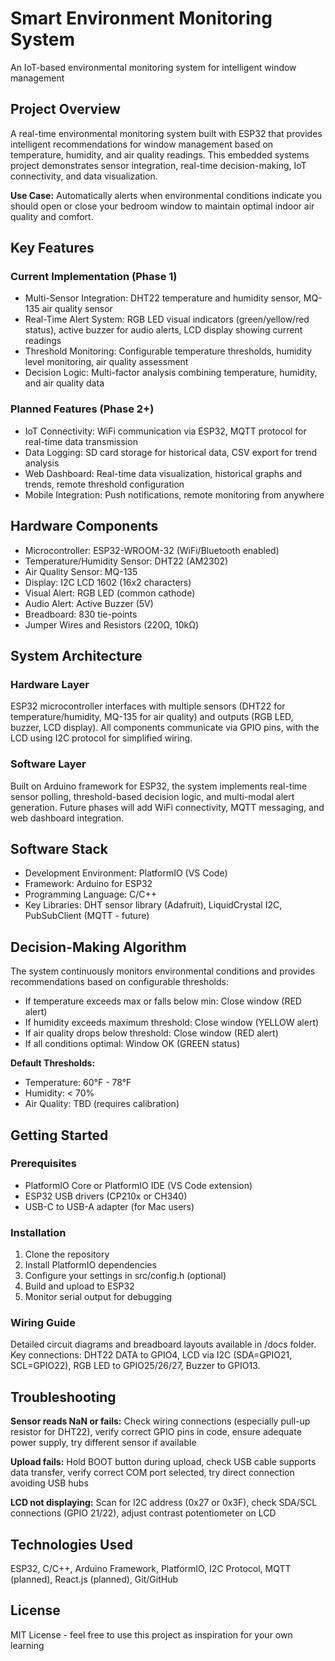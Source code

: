 # Smart Environment Monitoring System

An IoT-based environmental monitoring system for intelligent window management

## Project Overview

A real-time environmental monitoring system built with ESP32 that provides intelligent recommendations for window management based on temperature, humidity, and air quality readings. This embedded systems project demonstrates sensor integration, real-time decision-making, IoT connectivity, and data visualization.

**Use Case:** Automatically alerts when environmental conditions indicate you should open or close your bedroom window to maintain optimal indoor air quality and comfort.

## Key Features

### Current Implementation (Phase 1)
- Multi-Sensor Integration: DHT22 temperature and humidity sensor, MQ-135 air quality sensor
- Real-Time Alert System: RGB LED visual indicators (green/yellow/red status), active buzzer for audio alerts, LCD display showing current readings
- Threshold Monitoring: Configurable temperature thresholds, humidity level monitoring, air quality assessment
- Decision Logic: Multi-factor analysis combining temperature, humidity, and air quality data

### Planned Features (Phase 2+)
- IoT Connectivity: WiFi communication via ESP32, MQTT protocol for real-time data transmission
- Data Logging: SD card storage for historical data, CSV export for trend analysis
- Web Dashboard: Real-time data visualization, historical graphs and trends, remote threshold configuration
- Mobile Integration: Push notifications, remote monitoring from anywhere

## Hardware Components

- Microcontroller: ESP32-WROOM-32 (WiFi/Bluetooth enabled)
- Temperature/Humidity Sensor: DHT22 (AM2302)
- Air Quality Sensor: MQ-135
- Display: I2C LCD 1602 (16x2 characters)
- Visual Alert: RGB LED (common cathode)
- Audio Alert: Active Buzzer (5V)
- Breadboard: 830 tie-points
- Jumper Wires and Resistors (220Ω, 10kΩ)

## System Architecture

### Hardware Layer
ESP32 microcontroller interfaces with multiple sensors (DHT22 for temperature/humidity, MQ-135 for air quality) and outputs (RGB LED, buzzer, LCD display). All components communicate via GPIO pins, with the LCD using I2C protocol for simplified wiring.

### Software Layer
Built on Arduino framework for ESP32, the system implements real-time sensor polling, threshold-based decision logic, and multi-modal alert generation. Future phases will add WiFi connectivity, MQTT messaging, and web dashboard integration.

## Software Stack

- Development Environment: PlatformIO (VS Code)
- Framework: Arduino for ESP32
- Programming Language: C/C++
- Key Libraries: DHT sensor library (Adafruit), LiquidCrystal I2C, PubSubClient (MQTT - future)

## Decision-Making Algorithm

The system continuously monitors environmental conditions and provides recommendations based on configurable thresholds:

- If temperature exceeds max or falls below min: Close window (RED alert)
- If humidity exceeds maximum threshold: Close window (YELLOW alert)
- If air quality drops below threshold: Close window (RED alert)
- If all conditions optimal: Window OK (GREEN status)

**Default Thresholds:**
- Temperature: 60°F - 78°F
- Humidity: < 70%
- Air Quality: TBD (requires calibration)

## Getting Started

### Prerequisites
- PlatformIO Core or PlatformIO IDE (VS Code extension)
- ESP32 USB drivers (CP210x or CH340)
- USB-C to USB-A adapter (for Mac users)

### Installation

1. Clone the repository
2. Install PlatformIO dependencies
3. Configure your settings in src/config.h (optional)
4. Build and upload to ESP32
5. Monitor serial output for debugging

### Wiring Guide
Detailed circuit diagrams and breadboard layouts available in /docs folder. Key connections: DHT22 DATA to GPIO4, LCD via I2C (SDA=GPIO21, SCL=GPIO22), RGB LED to GPIO25/26/27, Buzzer to GPIO13.

## Troubleshooting

**Sensor reads NaN or fails:** Check wiring connections (especially pull-up resistor for DHT22), verify correct GPIO pins in code, ensure adequate power supply, try different sensor if available

**Upload fails:** Hold BOOT button during upload, check USB cable supports data transfer, verify correct COM port selected, try direct connection avoiding USB hubs

**LCD not displaying:** Scan for I2C address (0x27 or 0x3F), check SDA/SCL connections (GPIO 21/22), adjust contrast potentiometer on LCD

## Technologies Used

ESP32, C/C++, Arduino Framework, PlatformIO, I2C Protocol, MQTT (planned), React.js (planned), Git/GitHub

## License

MIT License - feel free to use this project as inspiration for your own learning